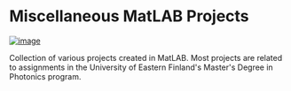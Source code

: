 # Miscellaneous MatLAB Projects

[![image](https://img.shields.io/badge/-LinkedIn-grey?style=flat&logo=linkedin&labelColor=blue)](https://fi.linkedin.com/in/charles-rambo?trk=profile-badge)

Collection of various projects created in MatLAB. Most projects are related to assignments in the University of Eastern Finland's Master's Degree in Photonics program.

